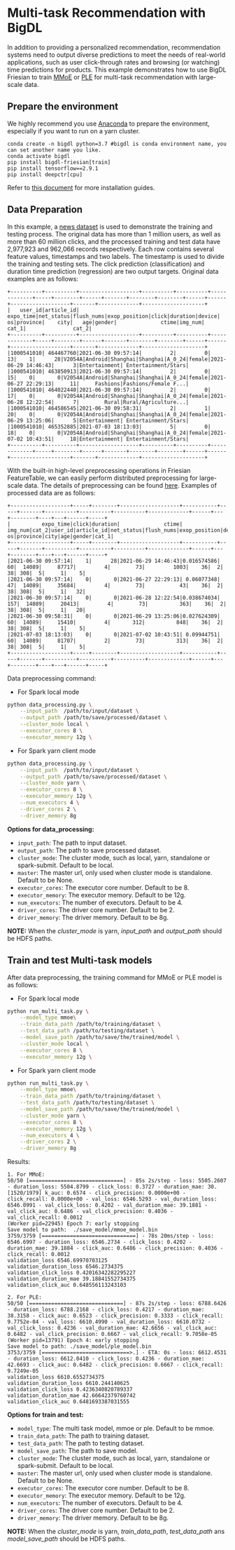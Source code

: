 # Multi-task Recommendation with BigDL
In addition to providing a personalized recommendation, recommendation systems need to output diverse 
predictions to meet the needs of real-world applications, such as user click-through rates and browsing (or watching) time predictions for products.
This example demonstrates how to use BigDL Friesian to train [MMoE](https://dl.acm.org/doi/pdf/10.1145/3219819.3220007) or [PLE](https://dl.acm.org/doi/pdf/10.1145/3383313.3412236?casa_token=8fchWD8CHc0AAAAA:2cyP8EwkhIUlSFPRpfCGHahTddki0OEjDxfbUFMkXY5fU0FNtkvRzmYloJtLowFmL1en88FRFY4Q) for multi-task recommendation with large-scale data.

## Prepare the environment
We highly recommend you use [Anaconda](https://www.anaconda.com/distribution/#linux) to prepare the environment, especially if you want to run on a yarn cluster. 
```
conda create -n bigdl python=3.7 #bigdl is conda environment name, you can set another name you like.
conda activate bigdl
pip install bigdl-friesian[train]
pip install tensorflow==2.9.1
pip install deepctr[cpu]
```
Refer to [this document](https://bigdl.readthedocs.io/en/latest/doc/UserGuide/python.html#install) for more installation guides.

## Data Preparation
In this example, a [news dataset](https://github.com/zhongqiangwu960812/AI-RecommenderSystem/tree/master/Dataset) is used to demonstrate the training and testing process. 
The original data has more than 1 million users, as well as more than 60 million clicks, and the processed training and test data have 2,977,923  and 962,066 records respectively. 
Each row contains several feature values, timestamps and two labels. The timestamp is used to divide the training and testing sets. 
The click prediction (classification) and duration time prediction (regression) are two output targets. Original data examples are as follows:
```angular2html
+----------+----------+-------------------+----------+----------+-------------+-----+--------+------+-------+--------+--------+------+------+-------------------+-------+-------------+--------------------+
|   user_id|article_id|          expo_time|net_status|flush_nums|exop_position|click|duration|device|     os|province|    city|   age|gender|              ctime|img_num|        cat_1|               cat_2|
+----------+----------+-------------------+----------+----------+-------------+-----+--------+------+-------+--------+--------+------+------+-------------------+-------+-------------+--------------------+
|1000541010| 464467760|2021-06-30 09:57:14|         2|         0|           13|    1|      28|V2054A|Android|Shanghai|Shanghai|A_0_24|female|2021-06-29 14:46:43|      3|Entertainment| Entertainment/Stars|
|1000541010| 463850913|2021-06-30 09:57:14|         2|         0|           15|    0|       0|V2054A|Android|Shanghai|Shanghai|A_0_24|female|2021-06-27 22:29:13|     11|     Fashions|Fashions/Female F...|
|1000541010| 464022440|2021-06-30 09:57:14|         2|         0|           17|    0|       0|V2054A|Android|Shanghai|Shanghai|A_0_24|female|2021-06-28 12:22:54|      7|        Rural|Rural/Agriculture...|
|1000541010| 464586545|2021-06-30 09:58:31|         2|         1|           20|    0|       0|V2054A|Android|Shanghai|Shanghai|A_0_24|female|2021-06-29 13:25:06|      5|Entertainment| Entertainment/Stars|
|1000541010| 465352885|2021-07-03 18:13:03|         5|         0|           18|    0|       0|V2054A|Android|Shanghai|Shanghai|A_0_24|female|2021-07-02 10:43:51|     18|Entertainment| Entertainment/Stars|
+----------+----------+-------------------+----------+----------+-------------+-----+--------+------+-------+--------+--------+------+------+-------------------+-------+-------------+--------------------+
```

With the built-in high-level preprocessing operations in Friesian FeatureTable, we can easily perform distributed preprocessing for large-scale data.
The details of preprocessing can be found [here](https://github.com/intel-analytics/BigDL/blob/main/apps/wide-deep-recommendation/feature_engineering.ipynb). Examples of processed data are as follows:

```angular2html
+-------------------+-----+--------+-------------------+-----------+-----+-------+----------+----------+----------+-------------+------+---+--------+----+---+------+-----+
|          expo_time|click|duration|              ctime|    img_num|cat_2|user_id|article_id|net_status|flush_nums|exop_position|device| os|province|city|age|gender|cat_1|
+-------------------+-----+--------+-------------------+-----------+-----+-------+----------+----------+----------+-------------+------+---+--------+----+---+------+-----+
|2021-06-30 09:57:14|    1|      28|2021-06-29 14:46:43|0.016574586|   60|  14089|     87717|         4|        73|         1003|    36|  2|      38| 308|  5|     1|    5|
|2021-06-30 09:57:14|    0|       0|2021-06-27 22:29:13| 0.06077348|   47|  14089|     35684|         4|        73|           43|    36|  2|      38| 308|  5|     1|   32|
|2021-06-30 09:57:14|    0|       0|2021-06-28 12:22:54|0.038674034|  157|  14089|     20413|         4|        73|          363|    36|  2|      38| 308|  5|     1|   20|
|2021-06-30 09:58:31|    0|       0|2021-06-29 13:25:06|0.027624309|   60|  14089|     15410|         4|       312|          848|    36|  2|      38| 308|  5|     1|    5|
|2021-07-03 18:13:03|    0|       0|2021-07-02 10:43:51| 0.09944751|   60|  14089|     81707|         2|        73|          313|    36|  2|      38| 308|  5|     1|    5|
+-------------------+-----+--------+-------------------+-----------+-----+-------+----------+----------+----------+-------------+------+---+--------+----+---+------+-----+
```
Data preprocessing command:
- For Spark local mode
```bash
python data_processing.py \
    --input_path  /path/to/input/dataset \
    --output_path /path/to/save/processed/dataset \
    --cluster_mode local \
    --executor_cores 8 \
    --executor_memory 12g \
```
- For Spark yarn client mode
```bash
python data_processing.py \
    --input_path  /path/to/input/dataset \
    --output_path /path/to/save/processed/dataset \
    --cluster_mode yarn \
    --executor_cores 8 \
    --executor_memory 12g \
    --num_executors 4 \
    --driver_cores 2 \
    --driver_memory 8g
```

__Options for data_processing:__
* `input_path`: The path to input dataset.
* `output_path`: The path to save processed dataset.
* `cluster_mode`: The cluster mode, such as local, yarn, standalone or spark-submit. Default to be local. 
* `master`: The master url, only used when cluster mode is standalone. Default to be None. 
* `executor_cores`: The executor core number. Default to be 8.
* `executor_memory`: The executor memory. Default to be 12g.
* `num_executors`: The number of executors. Default to be 4.
* `driver_cores`: The driver core number. Default to be 2. 
* `driver_memory`: The driver memory. Default to be 8g.

__NOTE:__ 
When the *cluster_mode* is yarn, *input_path* and *output_path* should be HDFS paths. 

## Train and test Multi-task models
After data preprocessing, the training command for MMoE or PLE model is as follows:
- For Spark local mode
```bash
python run_multi_task.py \
    --model_type mmoe\
    --train_data_path /path/to/training/dataset \
    --test_data_path /path/to/testing/dataset \
    --model_save_path /path/to/save/the/trained/model \
    --cluster_mode local \
    --executor_cores 8 \
    --executor_memory 12g \
```
- For Spark yarn client mode
```bash
python run_multi_task.py \
    --model_type mmoe\
    --train_data_path /path/to/training/dataset \
    --test_data_path /path/to/testing/dataset \
    --model_save_path /path/to/save/the/trained/model \
    --cluster_mode yarn \
    --executor_cores 8 \
    --executor_memory 12g \
    --num_executors 4 \
    --driver_cores 2 \
    --driver_memory 8g
```

Results:
```angular2html 
1. For MMoE:
50/50 [==============================] - 85s 2s/step - loss: 5505.2607 - duration_loss: 5504.8799 - click_loss: 0.3727 - duration_mae: 30.[1520/1979] k_auc: 0.6574 - click_precision: 0.0000e+00 - click_recall: 0.0000e+00 - val_loss: 6546.5293 - val_duration_loss: 6546.0991 - val_click_loss: 0.4202 - val_duration_mae: 39.1881 - val_click_auc: 0.6486 - val_click_precision: 0.4036 - val_click_recall: 0.0012
(Worker pid=22945) Epoch 7: early stopping
Save model to path:  ./save_model/mmoe_model.bin
3759/3759 [==============================] - 78s 20ms/step - loss: 6546.6997 - duration_loss: 6546.2734 - click_loss: 0.4202 - duration_mae: 39.1884 - click_auc: 0.6486 - click_precision: 0.4036 - click_recall: 0.0012
validation_loss 6546.69970703125
validation_duration_loss 6546.2734375
validation_click_loss 0.42016342282295227
validation_duration_mae 39.18841552734375
validation_click_auc 0.648556113243103

2. For PLE: 
50/50 [==============================] - 87s 2s/step - loss: 6788.6426 - duration_loss: 6788.2168 - click_loss: 0.4217 - duration_mae: 38.3158 - click_auc: 0.6523 - click_precision: 0.3333 - click_recall: 9.7752e-04 - val_loss: 6610.4990 - val_duration_loss: 6610.0732 - val_click_loss: 0.4236 - val_duration_mae: 42.6656 - val_click_auc: 0.6482 - val_click_precision: 0.6667 - val_click_recall: 9.7058e-05
(Worker pid=13791) Epoch 4: early stopping
Save model to path: ./save_model/ple_model.bin
3753/3759 [============================>.] - ETA: 0s - loss: 6612.4531 - duration_loss: 6612.0410 - click_loss: 0.4236 - duration_mae: 42.6693 - click_auc: 0.6482 - click_precision: 0.6667 - click_recall: 9.7249e-05
validation_loss 6610.6552734375
validation_duration_loss 6610.244140625
validation_click_loss 0.4236340820789337
validation_duration_mae 42.66642379760742
validation_click_auc 0.6481693387031555
```

__Options for train and test:__
* `model_type`: The multi task model, mmoe or ple. Default to be mmoe.
* `train_data_path`: The path to training dataset.
* `test_data_path`: The path to testing dataset.
* `model_save_path`: The path to save model.
* `cluster_mode`: The cluster mode, such as local, yarn, standalone or spark-submit. Default to be local. 
* `master`: The master url, only used when cluster mode is standalone. Default to be None. 
* `executor_cores`: The executor core number. Default to be 8.
* `executor_memory`: The executor memory. Default to be 12g.
* `num_executors`: The number of executors. Default to be 4.
* `driver_cores`: The driver core number. Default to be 2. 
* `driver_memory`: The driver memory. Default to be 8g.

__NOTE:__ 
When the *cluster_mode* is yarn, *train_data_path*, *test_data_path* ans *model_save_path* should be HDFS paths. 
